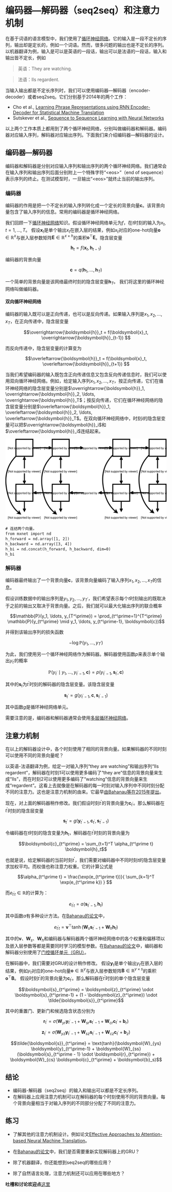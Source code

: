 # 编码器—解码器（seq2seq）和注意力机制


在基于词语的语言模型中，我们使用了[循环神经网络](../chapter_recurrent-neural-networks/rnn-gluon.md)。它的输入是一段不定长的序列，输出却是定长的，例如一个词语。然而，很多问题的输出也是不定长的序列。以机器翻译为例，输入是可以是英语的一段话，输出可以是法语的一段话，输入和输出皆不定长，例如

> 英语：They are watching.

> 法语：Ils regardent.

当输入输出都是不定长序列时，我们可以使用编码器—解码器（encoder-decoder）或者seq2seq。它们分别基于2014年的两个工作：

* Cho et al., [Learning Phrase Representations using RNN Encoder-Decoder for Statistical Machine Translation](https://www.aclweb.org/anthology/D14-1179)
* Sutskever et al., [Sequence to Sequence Learning with Neural Networks](https://papers.nips.cc/paper/5346-sequence-to-sequence-learning-with-neural-networks.pdf)

以上两个工作本质上都用到了两个循环神经网络，分别叫做编码器和解码器。编码器对应输入序列，解码器对应输出序列。下面我们来介绍编码器—解码器的设计。


## 编码器—解码器

编码器和解码器是分别对应输入序列和输出序列的两个循环神经网络。我们通常会在输入序列和输出序列后面分别附上一个特殊字符“&lt;eos&gt;”（end of sequence）表示序列的终止。在测试模型时，一旦输出“&lt;eos&gt;”就终止当前的输出序列。

### 编码器

编码器的作用是把一个不定长的输入序列转化成一个定长的背景向量$\boldsymbol{c}$。该背景向量包含了输入序列的信息。常用的编码器是循环神经网络。

我们回顾一下[循环神经网络](../chapter_recurrent-neural-networks/rnn-scratch.md)知识。假设循环神经网络单元为$f$，在$t$时刻的输入为$x_t, t=1, \ldots, T$。
假设$\boldsymbol{x}_t$是单个输出$x_t$在嵌入层的结果，例如$x_t$对应的one-hot向量$\boldsymbol{o} \in \mathbb{R}^x$与嵌入层参数矩阵$\boldsymbol{E} \in \mathbb{R}^{x \times h}$的乘积$\boldsymbol{o}^\top \boldsymbol{E}$。隐含层变量

$$\boldsymbol{h}_t = f(\boldsymbol{x}_t, \boldsymbol{h}_{t-1}) $$

编码器的背景向量

$$\boldsymbol{c} =  q(\boldsymbol{h}_1, \ldots, \boldsymbol{h}_T)$$

一个简单的背景向量是该网络最终时刻的隐含层变量$\boldsymbol{h}_T$。
我们将这里的循环神经网络叫做编码器。

#### 双向循环神经网络

编码器的输入既可以是正向传递，也可以是反向传递。如果输入序列是$x_1, x_2, \ldots, x_T$，在正向传递中，隐含层变量

$$\overrightarrow{\boldsymbol{h}}_t = f(\boldsymbol{x}_t, \overrightarrow{\boldsymbol{h}}_{t-1}) $$


而反向传递中，隐含层变量的计算变为

$$\overleftarrow{\boldsymbol{h}}_t = f(\boldsymbol{x}_t, \overleftarrow{\boldsymbol{h}}_{t+1}) $$




当我们希望编码器的输入既包含正向传递信息又包含反向传递信息时，我们可以使用双向循环神经网络。例如，给定输入序列$x_1, x_2, \ldots, x_T$，按正向传递，它们在循环神经网络的隐含层变量分别是$\overrightarrow{\boldsymbol{h}}_1, \overrightarrow{\boldsymbol{h}}_2, \ldots, \overrightarrow{\boldsymbol{h}}_T$；按反向传递，它们在循环神经网络的隐含层变量分别是$\overleftarrow{\boldsymbol{h}}_1, \overleftarrow{\boldsymbol{h}}_2, \ldots, \overleftarrow{\boldsymbol{h}}_T$。在双向循环神经网络中，时刻$i$的隐含层变量可以把$\overrightarrow{\boldsymbol{h}}_i$和$\overleftarrow{\boldsymbol{h}}_i$连结起来。

![](../img/bi-rnn.svg)

```{.python .input  n=1}
# 连结两个向量。
from mxnet import nd
h_forward = nd.array([1, 2])
h_backward = nd.array([3, 4])
h_bi = nd.concat(h_forward, h_backward, dim=0)
h_bi
```

### 解码器

编码器最终输出了一个背景向量$\boldsymbol{c}$，该背景向量编码了输入序列$x_1, x_2, \ldots, x_T$的信息。

假设训练数据中的输出序列是$y_1, y_2, \ldots, y_{T^\prime}$，我们希望表示每个$t$时刻输出的既取决于之前的输出又取决于背景向量。之后，我们就可以最大化输出序列的联合概率

$$\mathbb{P}(y_1, \ldots, y_{T^\prime}) = \prod_{t^\prime=1}^{T^\prime} \mathbb{P}(y_{t^\prime} \mid y_1, \ldots, y_{t^\prime-1}, \boldsymbol{c})$$


并得到该输出序列的损失函数

$$- \log\mathbb{P}(y_1, \ldots, y_{T^\prime})$$

为此，我们使用另一个循环神经网络作为解码器。解码器使用函数$p$来表示单个输出$y_{t^\prime}$的概率

$$\mathbb{P}(y_{t^\prime} \mid y_1, \ldots, y_{t^\prime-1}, \boldsymbol{c}) = p(y_{t^\prime-1}, \boldsymbol{s}_{t^\prime}, \boldsymbol{c})$$

其中的$\boldsymbol{s}_t$为$t^\prime$时刻的解码器的隐含层变量。该隐含层变量

$$\boldsymbol{s}_{t^\prime} = g(y_{t^\prime-1}, \boldsymbol{c}, \boldsymbol{s}_{t^\prime-1})$$

其中函数$g$是循环神经网络单元。

需要注意的是，编码器和解码器通常会使用[多层循环神经网络](../chapter_recurrent-neural-networks/rnn-gluon.md)。

## 注意力机制

在以上的解码器设计中，各个时刻使用了相同的背景向量。如果解码器的不同时刻可以使用不同的背景向量呢？

以英语-法语翻译为例，给定一对输入序列“they are watching”和输出序列“Ils regardent”，解码器在时刻1可以使用更多编码了“they are”信息的背景向量来生成“Ils”，而在时刻2可以使用更多编码了“watching”信息的背景向量来生成“regardent”。这看上去就像是在解码器的每一时刻对输入序列中不同时刻分配不同的注意力。这也是注意力机制的由来。它最早[由Bahanau等在2015年提出](https://arxiv.org/abs/1409.0473)。

现在，对上面的解码器稍作修改。我们假设时刻$t^\prime$的背景向量为$\boldsymbol{c}_{t^\prime}$。那么解码器在$t^\prime$时刻的隐含层变量

$$\boldsymbol{s}_{t^\prime} = g(\boldsymbol{y}_{t^\prime-1}, \boldsymbol{c}_{t^\prime}, \boldsymbol{s}_{t^\prime-1})$$


令编码器在$t$时刻的隐含变量为$\boldsymbol{h}_t$，解码器在$t^\prime$时刻的背景向量为

$$\boldsymbol{c}_{t^\prime} = \sum_{t=1}^T \alpha_{t^\prime t} \boldsymbol{h}_t$$


也就是说，给定解码器的当前时刻$t^\prime$，我们需要对编码器中不同时刻$t$的隐含层变量求加权平均。而权值也称注意力权重。它的计算公式是

$$\alpha_{t^\prime t} = \frac{\exp(e_{t^\prime t})}{ \sum_{k=1}^T \exp(e_{t^\prime k}) } $$

而$e_{t^\prime t} \in \mathbb{R}$的计算为：

$$e_{t^\prime t} = a(\boldsymbol{s}_{t^\prime - 1}, \boldsymbol{h}_t)$$

其中函数$a$有多种设计方法。在[Bahanau的论文](https://arxiv.org/abs/1409.0473)中，

$$e_{t^\prime t} = \boldsymbol{v}^\top \tanh(\boldsymbol{W}_s \boldsymbol{s}_{t^\prime - 1} + \boldsymbol{W}_h \boldsymbol{h}_t)$$

其中的$\boldsymbol{v}$、$\boldsymbol{W}_s$、$\boldsymbol{W}_h$和编码器与解码器两个循环神经网络中的各个权重和偏移项以及嵌入层参数等都是需要同时学习的模型参数。在[Bahanau的论文](https://arxiv.org/abs/1409.0473)中，编码器和解码器分别使用了[门控循环单元（GRU）](../chapter_recurrent-neural-networks/gru-scratch.md)。


在解码器中，我们需要对GRU的设计稍作修改。
假设$\boldsymbol{y}_t$是单个输出$y_t$在嵌入层的结果，例如$y_t$对应的one-hot向量$\boldsymbol{o} \in \mathbb{R}^y$与嵌入层参数矩阵$\boldsymbol{B} \in \mathbb{R}^{y \times s}$的乘积$\boldsymbol{o}^\top \boldsymbol{B}$。
假设时刻$t^\prime$的背景向量为$\boldsymbol{c}_{t^\prime}$。那么解码器在$t^\prime$时刻的单个隐含层变量

$$\boldsymbol{s}_{t^\prime} = \boldsymbol{z}_{t^\prime} \odot \boldsymbol{s}_{t^\prime-1}  + (1 - \boldsymbol{z}_{t^\prime}) \odot \tilde{\boldsymbol{s}}_{t^\prime}$$

其中的重置门、更新门和候选隐含状态分别为


$$\boldsymbol{r}_{t^\prime} = \sigma(\boldsymbol{W}_{yr} \boldsymbol{y}_{t^\prime-1} + \boldsymbol{W}_{sr} \boldsymbol{s}_{t^\prime - 1} + \boldsymbol{W}_{cr} \boldsymbol{c}_{t^\prime} + \boldsymbol{b}_r)$$

$$\boldsymbol{z}_{t^\prime} = \sigma(\boldsymbol{W}_{yz} \boldsymbol{y}_{t^\prime-1} + \boldsymbol{W}_{sz} \boldsymbol{s}_{t^\prime - 1} + \boldsymbol{W}_{cz} \boldsymbol{c}_{t^\prime} + \boldsymbol{b}_z)$$

$$\tilde{\boldsymbol{s}}_{t^\prime} = \text{tanh}(\boldsymbol{W}_{ys} \boldsymbol{y}_{t^\prime-1} + \boldsymbol{W}_{ss} (\boldsymbol{s}_{t^\prime - 1} \odot \boldsymbol{r}_{t^\prime}) + \boldsymbol{W}_{cs} \boldsymbol{c}_{t^\prime} + \boldsymbol{b}_s)$$

## 结论

* 编码器-解码器（seq2seq）的输入和输出可以都是不定长序列。
* 在解码器上应用注意力机制可以在解码器的每个时刻使用不同的背景向量。每个背景向量相当于对输入序列的不同部分分配了不同的注意力。


## 练习

* 了解其他的注意力机制设计。例如论文[Effective Approaches to Attention-based Neural Machine Translation](https://nlp.stanford.edu/pubs/emnlp15_attn.pdf)。

* 在[Bahanau的论文](https://arxiv.org/abs/1409.0473)中，我们是否需要重新实现解码器上的GRU？

* 除了机器翻译，你还能想到seq2seq的哪些应用？

* 除了自然语言处理，注意力机制还可以应用在哪些地方？

**吐槽和讨论欢迎点**[这里](https://discuss.gluon.ai/t/topic/4523)
